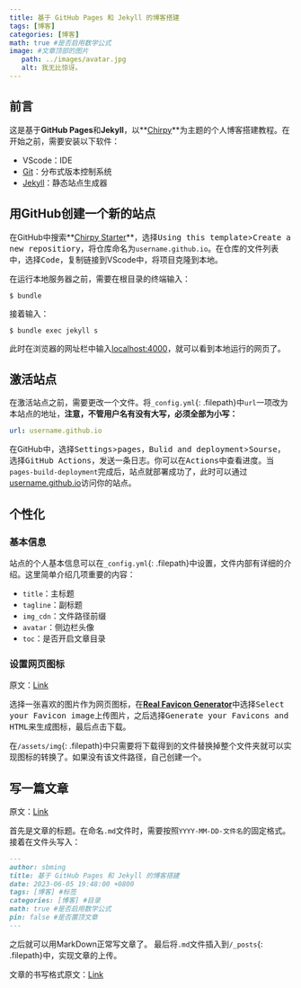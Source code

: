 ```yaml
---
title: 基于 GitHub Pages 和 Jekyll 的博客搭建
tags: [博客]
categories: [博客]
math: true #是否启用数学公式
image: #文章顶部的图片
   path: ../images/avatar.jpg
   alt: 我无比惊讶。
---
```


## 前言

这是基于**GitHub Pages**和**Jekyll**，以**[Chirpy](https://chirpy.cotes.page/)**为主题的个人博客搭建教程。在开始之前，需要安装以下软件：

- VScode：IDE
- [Git](https://git-scm.com/)：分布式版本控制系统
- [Jekyll](https://www.jekyll.com.cn/)：静态站点生成器

## 用GitHub创建一个新的站点

在GitHub中搜索**[Chirpy Starter](https://github.com/cotes2020/chirpy-starter)**，选择<kbd>Using this template</kbd>><kbd>Create a new repositiory</kbd>，将仓库命名为`username.github.io`。在仓库的文件列表中，选择<kbd>Code</kbd>，复制链接到VScode中，将项目克隆到本地。

在运行本地服务器之前，需要在根目录的终端输入：

```terminal
$ bundle
```

接着输入：

```terminal
$ bundle exec jekyll s
```

此时在浏览器的网址栏中输入[localhost:4000](localhost:4000)，就可以看到本地运行的网页了。

## 激活站点

在激活站点之前，需要更改一个文件。将`_config.yml`{: .filepath}中`url`一项改为本站点的地址，**注意，不管用户名有没有大写，必须全部为小写：**

```yml
url: username.github.io
```

在GitHub中，选择<kbd>Settings</kbd>><kbd>pages</kbd>，<kbd>Bulid and deployment</kbd>><kbd>Sourse</kbd>，选择<kbd>GitHub Actions</kbd>，发送一条日志。你可以在<kbd>Actions</kbd>中查看进度。当`pages-build-deployment`完成后，站点就部署成功了，此时可以通过[username.github.io]()访问你的站点。

## 个性化

### 基本信息

站点的个人基本信息可以在`_config.yml`{: .filepath}中设置，文件内部有详细的介绍。这里简单介绍几项重要的内容：

- `title`：主标题
- `tagline`：副标题
- `img_cdn`：文件路径前缀
- `avatar`：侧边栏头像
- `toc`：是否开启文章目录

### 设置网页图标

原文：[Link](https://chirpy.cotes.page/posts/customize-the-favicon/)

选择一张喜欢的图片作为网页图标，在[**Real Favicon Generator**](https://realfavicongenerator.net/)中选择<kbd>Select your Favicon image</kbd>上传图片，之后选择<kbd>Generate your Favicons and HTML</kbd>来生成图标，最后点击下载。

在`/assets/img`{: .filepath}中只需要将下载得到的文件替换掉整个文件夹就可以实现图标的转换了。如果没有该文件路径，自己创建一个。

## 写一篇文章

原文：[Link](https://chirpy.cotes.page/posts/write-a-new-post/)

首先是文章的标题。在命名`.md`文件时，需要按照`YYYY-MM-DD-文件名`的固定格式。接着在文件头写入：

```md
---
author: sbming
title: 基于 GitHub Pages 和 Jekyll 的博客搭建
date: 2023-06-05 19:48:00 +0800
tags: [博客] #标签
categories: [博客] #目录
math: true #是否启用数学公式
pin: false #是否置顶文章
---
```

之后就可以用MarkDown正常写文章了。 最后将`.md`文件插入到`/_posts`{: .filepath}中，实现文章的上传。

文章的书写格式原文：[Link](https://chirpy.cotes.page/posts/text-and-typography/)



